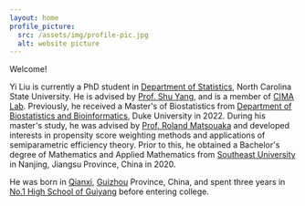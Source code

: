 ```yaml
---
layout: home
profile_picture:
  src: /assets/img/profile-pic.jpg
  alt: website picture
---
```


<p>
	Welcome! 
</p>

<p>
	Yi Liu is currently a PhD student in <a href="https://statistics.sciences.ncsu.edu/" target="_blank">Department of Statistics</a>, North Carolina State University. He is advised by <a href="https://shuyang.wordpress.ncsu.edu/" target="_blank">Prof. Shu Yang</a>, and is a member of <a href="https://shuyang.wordpress.ncsu.edu/cima-lab/" target="_blank">CIMA Lab</a>. Previously, he received a Master's of Biostatistics from <a href="https://biostat.duke.edu/" target="_blank">Department of Biostatistics and Bioinformatics</a>, Duke University in 2022. During his master's study, he was advised by <a href="https://scholars.duke.edu/person/roland.matsouaka" target="_blank">Prof. Roland Matsouaka</a> and developed interests in propensity score weighting methods and applications of semiparametric efficiency theory. Prior to this, he obtained a Bachelor's degree of Mathematics and Applied Mathematics from <a href="https://www.seu.edu.cn/" target="_blank">Southeast University</a> in Nanjing, Jiangsu Province, China in 2020. 
</p>	
   
<p> 
	He was born in <a href="https://en.wikipedia.org/wiki/Qianxi,_Guizhou" target="_blank">Qianxi</a>, <a href="https://en.wikipedia.org/wiki/Guizhou" target="_blank">Guizhou</a> Province, China, and spent three years in <a href="http://english.guiyang.gov.cn/guanshanhu/2020-12/11/c_412283.htm" target="_blank">No.1 High School of Guiyang</a> before entering college. 
</p>
